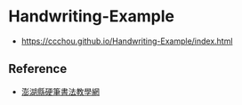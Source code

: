 # Handwriting-Example  
* https://ccchou.github.io/Handwriting-Example/index.html  

## Reference  
* [澎湖縣硬筆書法教學網](http://write.phc.edu.tw/)  
